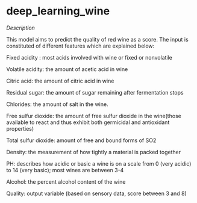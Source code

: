 # deep_learning_wine

*Description*

This model aims to predict the quality of red wine as a score. The input is constituted of different features which are explained below: 

Fixed acidity :	most acids involved with wine or fixed or nonvolatile

Volatile acidity:	the amount of acetic acid in wine

Citric acid:	the amount of citric acid in wine

Residual sugar:	the amount of sugar remaining after fermentation stops

Chlorides:	the amount of salt in the wine.

Free sulfur dioxide:	the amount of free sulfur dioxide in the wine(those available to react and thus exhibit both germicidal and antioxidant properties)

Total sulfur dioxide:	amount of free and bound forms of SO2

Density:	the measurement of how tightly a material is packed together

PH:	describes how acidic or basic a wine is on a scale from 0 (very acidic) to 14 (very basic); most wines are between 3-4

Alcohol:	the percent alcohol content of the wine

Quality:	output variable (based on sensory data, score between 3 and 8)
